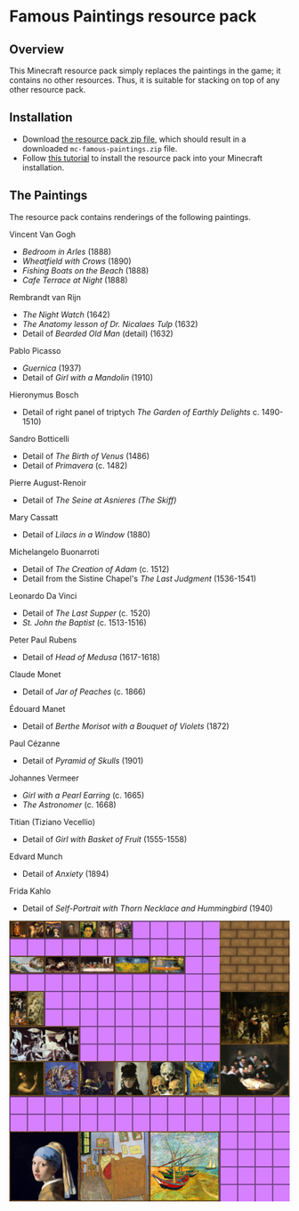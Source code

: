 # Famous Paintings resource pack

## Overview

This Minecraft resource pack simply replaces the paintings in the game; it
contains no other resources. Thus, it is suitable for stacking on top of
any other resource pack.

## Installation

* Download [the resource pack zip file](https://github.com/bmc/mc-famous-paintings/archive/master.zip),
  which should result in a downloaded `mc-famous-paintings.zip` file.
* Follow [this tutorial](http://minecraft.gamepedia.com/Tutorials/Loading_a_resource_pack)
  to install the resource pack into your Minecraft installation.

## The Paintings

The resource pack contains renderings of the following paintings.

Vincent Van Gogh

- _Bedroom in Arles_ (1888)
- _Wheatfield with Crows_ (1890)
- _Fishing Boats on the Beach_ (1888)
- _Cafe Terrace at Night_ (1888)

Rembrandt van Rijn

- _The Night Watch_ (1642)
- _The Anatomy lesson of Dr. Nicalaes Tulp_ (1632)
- Detail of _Bearded Old Man_ (detail) (1632)

Pablo Picasso

- _Guernica_ (1937)
- Detail of _Girl with a Mandolin_ (1910)

Hieronymus Bosch

- Detail of right panel of triptych _The Garden of Earthly Delights_
   c. 1490-1510)

Sandro Botticelli

- Detail of _The Birth of Venus_ (1486)
- Detail of _Primavera_ (c. 1482)

Pierre August-Renoir

- Detail of _The Seine at Asnieres (The Skiff)_

Mary Cassatt

- Detail of _Lilacs in a Window_ (1880)

Michelangelo Buonarroti

- Detail of _The Creation of Adam_ (c. 1512)
- Detail from the Sistine Chapel's _The Last Judgment_ (1536-1541)

Leonardo Da Vinci

- Detail of _The Last Supper_ (c. 1520)
- _St. John the Baptist_ (c. 1513-1516)

Peter Paul Rubens

- Detail of _Head of Medusa_ (1617-1618)

Claude Monet

- Detail of _Jar of Peaches_ (c. 1866)

Édouard Manet

- Detail of _Berthe Morisot with a Bouquet of Violets_ (1872)

Paul Cézanne

- Detail of _Pyramid of Skulls_ (1901)

Johannes Vermeer

- _Girl with a Pearl Earring_ (c. 1665)
- _The Astronomer_ (c. 1668)

Titian (Tiziano Vecellio)

- Detail of _Girl with Basket of Fruit_ (1555-1558)

Edvard Munch

- Detail of _Anxiety_ (1894)

Frida Kahlo

- Detail of _Self-Portrait with Thorn Necklace and Hummingbird_ (1940)

![Paintings](https://raw.githubusercontent.com/bmc/mc-famous-paintings/master/assets/minecraft/textures/painting/paintings_kristoffer_zetterstrand.png)
